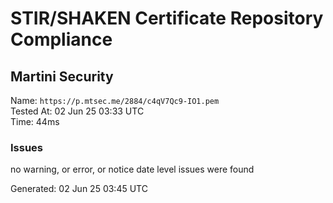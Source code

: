 # STIR/SHAKEN Certificate Repository Compliance

## Martini Security

Name: `https://p.mtsec.me/2884/c4qV7Qc9-IO1.pem`\
Tested At: 02 Jun 25 03:33 UTC\
Time: 44ms

### Issues

no warning, or error, or notice date level issues were found

Generated: 02 Jun 25 03:45 UTC